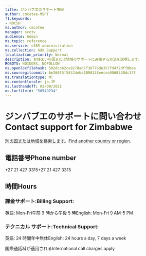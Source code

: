 ```yaml
---
title: ジンバブエのサポート情報
author: cmcatee-MSFT
f1.keywords:
- NOCSH
ms.author: cmcatee
manager: scotv
audience: Admin
ms.topic: reference
ms.service: o365-administration
ms.collection: Adm_Support
localization_priority: Normal
description: お住まいの国または地域のサポートに連絡する方法を説明します。
ROBOTS: NOINDEX, NOFOLLOW
ms.openlocfilehash: 592dcb62ce9278ad7f38776de3b7fd472dff8bee
ms.sourcegitcommit: 6e260f5f5842debe1098138eecea9068330dc17f
ms.translationtype: MT
ms.contentlocale: ja-JP
ms.lasthandoff: 03/08/2021
ms.locfileid: "50549234"
---
```

# <a name="contact-support-for-zimbabwe"></a><span data-ttu-id="cea83-103">ジンバブエのサポートに問い合わせ</span><span class="sxs-lookup"><span data-stu-id="cea83-103">Contact support for Zimbabwe</span></span>

<span data-ttu-id="cea83-104">[別の国または地域を検索します](../contact-support-for-business-products.md)。</span><span class="sxs-lookup"><span data-stu-id="cea83-104">[Find another country or region](../contact-support-for-business-products.md).</span></span>

## <a name="phone-number"></a><span data-ttu-id="cea83-105">電話番号</span><span class="sxs-lookup"><span data-stu-id="cea83-105">Phone number</span></span>
<span data-ttu-id="cea83-106">+27 21 427 3315</span><span class="sxs-lookup"><span data-stu-id="cea83-106">+27 21 427 3315</span></span>

## <a name="hours"></a><span data-ttu-id="cea83-107">時間</span><span class="sxs-lookup"><span data-stu-id="cea83-107">Hours</span></span>
### <a name="billing-support"></a><span data-ttu-id="cea83-108">課金サポート:</span><span class="sxs-lookup"><span data-stu-id="cea83-108">Billing Support:</span></span>

<span data-ttu-id="cea83-109">英語: Mon-Fri午前 9 時から午後 5 時</span><span class="sxs-lookup"><span data-stu-id="cea83-109">English: Mon-Fri 9 AM-5 PM</span></span>

### <a name="technical-support"></a><span data-ttu-id="cea83-110">テクニカル サポート:</span><span class="sxs-lookup"><span data-stu-id="cea83-110">Technical Support:</span></span>

<span data-ttu-id="cea83-111">英語: 24 時間年中無休</span><span class="sxs-lookup"><span data-stu-id="cea83-111">English: 24 hours a day, 7 days a week</span></span>

<span data-ttu-id="cea83-112">国際通話料が適用される</span><span class="sxs-lookup"><span data-stu-id="cea83-112">International call charges apply</span></span>
